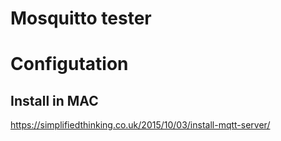 # Mosquitto tester



# Configutation


## Install in MAC
https://simplifiedthinking.co.uk/2015/10/03/install-mqtt-server/
